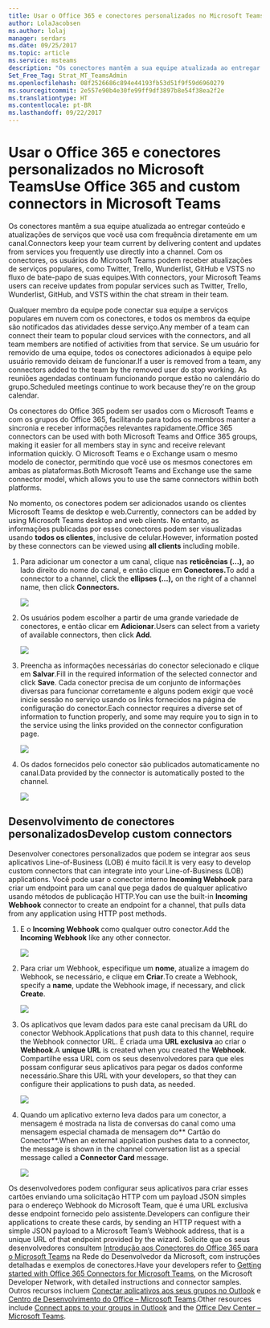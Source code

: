 ```yaml
---
title: Usar o Office 365 e conectores personalizados no Microsoft Teams | Suporte da Microsoft
author: LolaJacobsen
ms.author: lolaj
manager: serdars
ms.date: 09/25/2017
ms.topic: article
ms.service: msteams
description: "Os conectores mantêm a sua equipe atualizada ao entregar conteúdo e atualizações de serviços que você usa com frequência diretamente em um canal."
Set_Free_Tag: Strat_MT_TeamsAdmin
ms.openlocfilehash: 08f2526686c894e44193fb53d51f9f59d6960279
ms.sourcegitcommit: 2e557e90b4e30fe99ff9df3897b8e54f38ea2f2e
ms.translationtype: HT
ms.contentlocale: pt-BR
ms.lasthandoff: 09/22/2017
---
```

<a name="use-office-365-and-custom-connectors-in-microsoft-teams"></a><span data-ttu-id="03fba-103">Usar o Office 365 e conectores personalizados no Microsoft Teams</span><span class="sxs-lookup"><span data-stu-id="03fba-103">Use Office 365 and custom connectors in Microsoft Teams</span></span>
=======================================================

<span data-ttu-id="03fba-104">Os conectores mantêm a sua equipe atualizada ao entregar conteúdo e atualizações de serviços que você usa com frequência diretamente em um canal.</span><span class="sxs-lookup"><span data-stu-id="03fba-104">Connectors keep your team current by delivering content and updates from services you frequently use directly into a channel.</span></span> <span data-ttu-id="03fba-105">Com os conectores, os usuários do Microsoft Teams podem receber atualizações de serviços populares, como Twitter, Trello, Wunderlist, GitHub e VSTS no fluxo de bate-papo de suas equipes.</span><span class="sxs-lookup"><span data-stu-id="03fba-105">With connectors, your Microsoft Teams users can receive updates from popular services such as Twitter, Trello, Wunderlist, GitHub, and VSTS within the chat stream in their team.</span></span>

<span data-ttu-id="03fba-106">Qualquer membro da equipe pode conectar sua equipe a serviços populares em nuvem com os conectores, e todos os membros da equipe são notificados das atividades desse serviço.</span><span class="sxs-lookup"><span data-stu-id="03fba-106">Any member of a team can connect their team to popular cloud services with the connectors, and all team members are notified of activities from that service.</span></span> <span data-ttu-id="03fba-107">Se um usuário for removido de uma equipe, todos os conectores adicionados à equipe pelo usuário removido deixam de funcionar.</span><span class="sxs-lookup"><span data-stu-id="03fba-107">If a user is removed from a team, any connectors added to the team by the removed user do stop working.</span></span> <span data-ttu-id="03fba-108">As reuniões agendadas continuam funcionando porque estão no calendário do grupo.</span><span class="sxs-lookup"><span data-stu-id="03fba-108">Scheduled meetings continue to work because they're on the group calendar.</span></span>

<span data-ttu-id="03fba-109">Os conectores do Office 365 podem ser usados com o Microsoft Teams e com os grupos do Office 365, facilitando para todos os membros manter a sincronia e receber informações relevantes rapidamente.</span><span class="sxs-lookup"><span data-stu-id="03fba-109">Office 365 connectors can be used with both Microsoft Teams and Office 365 groups, making it easier for all members stay in sync and receive relevant information quickly.</span></span> <span data-ttu-id="03fba-110">O Microsoft Teams e o Exchange usam o mesmo modelo de conector, permitindo que você use os mesmos conectores em ambas as plataformas.</span><span class="sxs-lookup"><span data-stu-id="03fba-110">Both Microsoft Teams and Exchange use the same connector model, which allows you to use the same connectors within both platforms.</span></span>

<span data-ttu-id="03fba-111">No momento, os conectores podem ser adicionados usando os clientes Microsoft Teams de desktop e web.</span><span class="sxs-lookup"><span data-stu-id="03fba-111">Currently, connectors can be added by using Microsoft Teams desktop and web clients.</span></span> <span data-ttu-id="03fba-112">No entanto, as informações publicadas por esses conectores podem ser visualizadas usando **todos os clientes**, inclusive de celular.</span><span class="sxs-lookup"><span data-stu-id="03fba-112">However, information posted by these connectors can be viewed using **all clients** including mobile.</span></span>

1.  <span data-ttu-id="03fba-113">Para adicionar um conector a um canal, clique nas **reticências (…),** ao lado direito do nome do canal, e então clique em **Conectores.**</span><span class="sxs-lookup"><span data-stu-id="03fba-113">To add a connector to a channel, click the **ellipses (…),** on the right of a channel name, then click **Connectors.**</span></span>

    ![](media/Use_Office_365_and_custom_connectors_in_Microsoft_Teams_image1.png)

2.  <span data-ttu-id="03fba-114">Os usuários podem escolher a partir de uma grande variedade de conectores, e então clicar em **Adicionar**.</span><span class="sxs-lookup"><span data-stu-id="03fba-114">Users can select from a variety of available connectors, then click **Add**.</span></span>

    ![](media/Use_Office_365_and_custom_connectors_in_Microsoft_Teams_image2.png)

3.  <span data-ttu-id="03fba-115">Preencha as informações necessárias do conector selecionado e clique em **Salvar**.</span><span class="sxs-lookup"><span data-stu-id="03fba-115">Fill in the required information of the selected connector and click **Save**.</span></span> <span data-ttu-id="03fba-116">Cada conector precisa de um conjunto de informações diversas para funcionar corretamente e alguns podem exigir que você inicie sessão no serviço usando os links fornecidos na página de configuração do conector.</span><span class="sxs-lookup"><span data-stu-id="03fba-116">Each connector requires a diverse set of information to function properly, and some may require you to sign in to the service using the links provided on the connector configuration page.</span></span>

    ![](media/Use_Office_365_and_custom_connectors_in_Microsoft_Teams_image3.png)

4.  <span data-ttu-id="03fba-117">Os dados fornecidos pelo conector são publicados automaticamente no canal.</span><span class="sxs-lookup"><span data-stu-id="03fba-117">Data provided by the connector is automatically posted to the channel.</span></span>

    ![](media/Use_Office_365_and_custom_connectors_in_Microsoft_Teams_image4.png)

<a name="develop-custom-connectors"></a><span data-ttu-id="03fba-118">Desenvolvimento de conectores personalizados</span><span class="sxs-lookup"><span data-stu-id="03fba-118">Develop custom connectors</span></span>
-----------------------------

<span data-ttu-id="03fba-119">Desenvolver conectores personalizados que podem se integrar aos seus aplicativos Line-of-Business (LOB) é muito fácil.</span><span class="sxs-lookup"><span data-stu-id="03fba-119">It is very easy to develop custom connectors that can integrate into your Line-of-Business (LOB) applications.</span></span> <span data-ttu-id="03fba-120">Você pode usar o conector interno **Incoming Webhook** para criar um endpoint para um canal que pega dados de qualquer aplicativo usando métodos de publicação HTTP.</span><span class="sxs-lookup"><span data-stu-id="03fba-120">You can use the built-in **Incoming Webhook** connector to create an endpoint for a channel, that pulls data from any application using HTTP post methods.</span></span>

1.  <span data-ttu-id="03fba-121">E o **Incoming Webhook** como qualquer outro conector.</span><span class="sxs-lookup"><span data-stu-id="03fba-121">Add the **Incoming Webhook** like any other connector.</span></span>

    ![](media/Use_Office_365_and_custom_connectors_in_Microsoft_Teams_image5.png)

2.  <span data-ttu-id="03fba-122">Para criar um Webhook, especifique um **nome**, atualize a imagem do Webhook, se necessário, e clique em **Criar**.</span><span class="sxs-lookup"><span data-stu-id="03fba-122">To create a Webhook, specify a **name**, update the Webhook image, if necessary, and click **Create**.</span></span>

    ![](media/Use_Office_365_and_custom_connectors_in_Microsoft_Teams_image6.png)

3.  <span data-ttu-id="03fba-123">Os aplicativos que levam dados para este canal precisam da URL do conector Webhook.</span><span class="sxs-lookup"><span data-stu-id="03fba-123">Applications that push data to this channel, require the Webhook connector URL.</span></span> <span data-ttu-id="03fba-124">É criada uma **URL exclusiva** ao criar o **Webhook**.</span><span class="sxs-lookup"><span data-stu-id="03fba-124">A **unique URL** is created when you created the **Webhook**.</span></span> <span data-ttu-id="03fba-125">Compartilhe essa URL com os seus desenvolvedores para que eles possam configurar seus aplicativos para pegar os dados conforme necessário.</span><span class="sxs-lookup"><span data-stu-id="03fba-125">Share this URL with your developers, so that they can configure their applications to push data, as needed.</span></span>

    ![](media/Use_Office_365_and_custom_connectors_in_Microsoft_Teams_image7.png)

4.  <span data-ttu-id="03fba-126">Quando um aplicativo externo leva dados para um conector, a mensagem é mostrada na lista de conversas do canal como uma mensagem especial chamada de mensagem do** Cartão do Conector**.</span><span class="sxs-lookup"><span data-stu-id="03fba-126">When an external application pushes data to a connector, the message is shown in the channel conversation list as a special message called a **Connector Card** message.</span></span>

    ![](media/Use_Office_365_and_custom_connectors_in_Microsoft_Teams_image8.png)

<span data-ttu-id="03fba-127">Os desenvolvedores podem configurar seus aplicativos para criar esses cartões enviando uma solicitação HTTP com um payload JSON simples para o endereço Webhook do Microsoft Team, que é uma URL exclusiva desse endpoint fornecido pelo assistente.</span><span class="sxs-lookup"><span data-stu-id="03fba-127">Developers can configure their applications to create these cards, by sending an HTTP request with a simple JSON payload to a Microsoft Team’s Webhook address, that is a unique URL of that endpoint provided by the wizard.</span></span> <span data-ttu-id="03fba-128">Solicite que os seus desenvolvedores consultem [Introdução aos Conectores do Office 365 para o Microsoft Teams](https://go.microsoft.com/fwlink/?linkid=855783) na Rede do Desenvolvedor da Microsoft, com instruções detalhadas e exemplos de conectores.</span><span class="sxs-lookup"><span data-stu-id="03fba-128">Have your developers refer to [Getting started with Office 365 Connectors for Microsoft Teams](https://go.microsoft.com/fwlink/?linkid=855783), on the Microsoft Developer Network, with detailed instructions and connector samples.</span></span> <span data-ttu-id="03fba-129">Outros recursos incluem [Conectar aplicativos aos seus grupos no Outlook](https://support.office.com/en-us/article/Connect-apps-to-your-groups-in-Outlook-ed0ce547-038f-4902-b9b3-9e518ae6fbab) e [Centro de Desenvolvimento do Office – Microsoft Teams](https://go.microsoft.com/fwlink/?linkid=855784).</span><span class="sxs-lookup"><span data-stu-id="03fba-129">Other resources include [Connect apps to your groups in Outlook](https://support.office.com/en-us/article/Connect-apps-to-your-groups-in-Outlook-ed0ce547-038f-4902-b9b3-9e518ae6fbab) and the [Office Dev Center – Microsoft Teams](https://go.microsoft.com/fwlink/?linkid=855784).</span></span>

